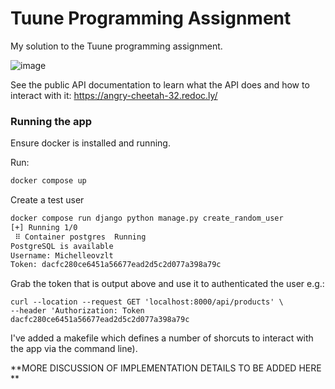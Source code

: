Tuune Programming Assignment
============================

My solution to the Tuune programming assignment.

![image](https://img.shields.io/badge/built%20with-Cookiecutter%20Django-ff69b4.svg?logo=cookiecutter%0A%20%20:target:%20https://github.com/pydanny/cookiecutter-django/%0A%20%20:alt:%20Built%20with%20Cookiecutter%20Django)

See the public API documentation to learn what the API does and how to interact with it: https://angry-cheetah-32.redoc.ly/


### Running the app

Ensure docker is installed and running.

Run:

```sh
docker compose up
```

Create a test user 

```sh
docker compose run django python manage.py create_random_user
[+] Running 1/0
 ⠿ Container postgres  Running                                                                                                    0.0s
PostgreSQL is available
Username: Michelleovzlt
Token: dacfc280ce6451a56677ead2d5c2d077a398a79c
```

Grab the token that is output above and use it to authenticated the user e.g.:

```
curl --location --request GET 'localhost:8000/api/products' \
--header 'Authorization: Token dacfc280ce6451a56677ead2d5c2d077a398a79c
```

I've added a makefile which defines a number of shorcuts to interact with the app via the command line).

**MORE DISCUSSION OF IMPLEMENTATION DETAILS TO BE ADDED HERE **
